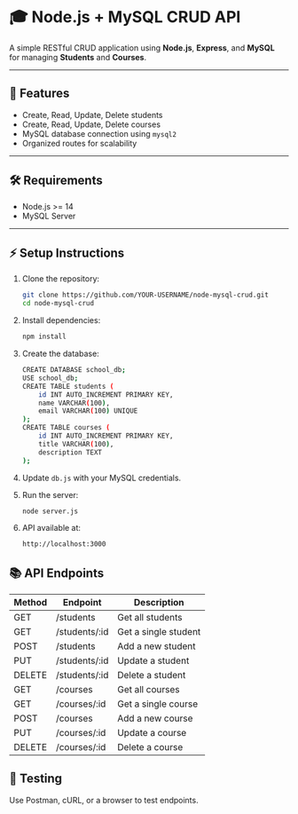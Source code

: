 # 🎓 Node.js + MySQL CRUD API

A simple RESTful CRUD application using **Node.js**, **Express**, and **MySQL**  
for managing **Students** and **Courses**.

---

## 🚀 Features
- Create, Read, Update, Delete students
- Create, Read, Update, Delete courses
- MySQL database connection using `mysql2`
- Organized routes for scalability

---

## 🛠️ Requirements
- Node.js >= 14
- MySQL Server

---

## ⚡ Setup Instructions

1. Clone the repository:
   ```bash
   git clone https://github.com/YOUR-USERNAME/node-mysql-crud.git
   cd node-mysql-crud


2. Install dependencies:
    ```bash
    npm install
    ```

3. Create the database:
    ```bash
    CREATE DATABASE school_db;
    USE school_db;
    CREATE TABLE students (
        id INT AUTO_INCREMENT PRIMARY KEY,
        name VARCHAR(100),
        email VARCHAR(100) UNIQUE
    );
    CREATE TABLE courses (
        id INT AUTO_INCREMENT PRIMARY KEY,
        title VARCHAR(100),
        description TEXT
    );
    ```

4. Update `db.js` with your MySQL credentials.

5. Run the server:
    ```bash
    node server.js
    ```

6. API available at:
    ```bash
    http://localhost:3000
    ```

## 📚 API Endpoints
| Method     | Endpoint     | Description    |
|------------|--------------|----------------|
|GET	| /students	| Get all students |
|GET	| /students/:id	| Get a single student|
|POST	| /students	| Add a new student |
|PUT	| /students/:id	| Update a student |
|DELETE	| /students/:id	| Delete a student |
|GET	| /courses	| Get all courses |
|GET	| /courses/:id	| Get a single course |
|POST	| /courses	| Add a new course |
|PUT	| /courses/:id	| Update a course |
|DELETE	| /courses/:id	|Delete a course |

## 🧪 Testing


Use Postman, cURL, or a browser to test endpoints.
